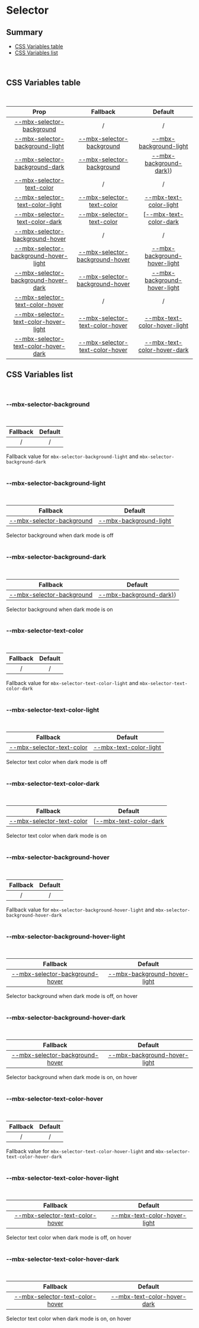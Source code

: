 # Selector

## Summary

- [CSS Variables table](#css-variables-table)
- [CSS Variables list](#css-variables-list)

<br>

## CSS Variables table

<br>

| <div style='text-align:center;margin:auto;'>Prop</div>                                                                            | <div style='text-align:center;margin:auto;'>Fallback</div>                                                            | <div style='text-align:center;margin:auto;'>Default</div>                                                                               |
| --------------------------------------------------------------------------------------------------------------------------------- | --------------------------------------------------------------------------------------------------------------------- | --------------------------------------------------------------------------------------------------------------------------------------- |
| <div style='text-align:center;margin:auto;'>[--mbx-selector-background](#--mbx-selector-background)</div>                         | <div style='text-align:center;margin:auto;'>/</div>                                                                   | <div style='text-align:center;margin:auto;'>/</div>                                                                                     |
| <div style='text-align:center;margin:auto;'>[--mbx-selector-background-light](#--mbx-selector-background-light)</div>             | <div style='text-align:center;margin:auto;'>[--mbx-selector-background](#--mbx-selector-background)</div>             | <div style='text-align:center;margin:auto;'>[--mbx-background-light](../../global/css-vars.md#--mbx-background-light)</div>             |
| <div style='text-align:center;margin:auto;'>[--mbx-selector-background-dark](#--mbx-selector-background-dark)</div>               | <div style='text-align:center;margin:auto;'>[--mbx-selector-background](#--mbx-selector-background)</div>             | <div style='text-align:center;margin:auto;'>[--mbx-background-dark)](../../global/css-vars.md#--mbx-background-dark))</div>             |
| <div style='text-align:center;margin:auto;'>[--mbx-selector-text-color](#--mbx-selector-text-color)</div>                         | <div style='text-align:center;margin:auto;'>/</div>                                                                   | <div style='text-align:center;margin:auto;'>/</div>                                                                                     |
| <div style='text-align:center;margin:auto;'>[--mbx-selector-text-color-light](#--mbx-selector-text-color-light)</div>             | <div style='text-align:center;margin:auto;'>[--mbx-selector-text-color](#--mbx-selector-text-color)</div>             | <div style='text-align:center;margin:auto;'>[--mbx-text-color-light](../../global/css-vars.md#--mbx-text-color-light)</div>             |
| <div style='text-align:center;margin:auto;'>[--mbx-selector-text-color-dark](#--mbx-selector-text-color-dark)</div>               | <div style='text-align:center;margin:auto;'>[--mbx-selector-text-color](#--mbx-selector-text-color)</div>             | <div style='text-align:center;margin:auto;'>[[--mbx-text-color-dark](../../global/css-vars.md#[--mbx-text-color-dark)</div>             |
| <div style='text-align:center;margin:auto;'>[--mbx-selector-background-hover](#--mbx-selector-background-hover)</div>             | <div style='text-align:center;margin:auto;'>/</div>                                                                   | <div style='text-align:center;margin:auto;'>/</div>                                                                                     |
| <div style='text-align:center;margin:auto;'>[--mbx-selector-background-hover-light](#--mbx-selector-background-hover-light)</div> | <div style='text-align:center;margin:auto;'>[--mbx-selector-background-hover](#--mbx-selector-background-hover)</div> | <div style='text-align:center;margin:auto;'>[--mbx-background-hover-light](../../global/css-vars.md#--mbx-background-hover-light)</div> |
| <div style='text-align:center;margin:auto;'>[--mbx-selector-background-hover-dark](#--mbx-selector-background-hover-dark)</div>   | <div style='text-align:center;margin:auto;'>[--mbx-selector-background-hover](#--mbx-selector-background-hover)</div> | <div style='text-align:center;margin:auto;'>[--mbx-background-hover-light](../../global/css-vars.md#--mbx-background-hover-light)</div> |
| <div style='text-align:center;margin:auto;'>[--mbx-selector-text-color-hover](#--mbx-selector-text-color-hover)</div>             | <div style='text-align:center;margin:auto;'>/</div>                                                                   | <div style='text-align:center;margin:auto;'>/</div>                                                                                     |
| <div style='text-align:center;margin:auto;'>[--mbx-selector-text-color-hover-light](#--mbx-selector-text-color-hover-light)</div> | <div style='text-align:center;margin:auto;'>[--mbx-selector-text-color-hover](#--mbx-selector-text-color-hover)</div> | <div style='text-align:center;margin:auto;'>[--mbx-text-color-hover-light](../../global/css-vars.md#--mbx-text-color-hover-light)</div> |
| <div style='text-align:center;margin:auto;'>[--mbx-selector-text-color-hover-dark](#--mbx-selector-text-color-hover-dark)</div>   | <div style='text-align:center;margin:auto;'>[--mbx-selector-text-color-hover](#--mbx-selector-text-color-hover)</div> | <div style='text-align:center;margin:auto;'>[--mbx-text-color-hover-dark](../../global/css-vars.md#--mbx-text-color-hover-dark)</div>   |

## CSS Variables list

<br>

### --mbx-selector-background

<br>

| <div style='text-align:center;margin:auto;'>Fallback</div> | <div style='text-align:center;margin:auto;'>Default</div> |
| ---------------------------------------------------------- | --------------------------------------------------------- |
| <div style='text-align:center;margin:auto;'>/</div>        | <div style='text-align:center;margin:auto;'>/</div>       |

Fallback value for `mbx-selector-background-light` and `mbx-selector-background-dark`<br><br>

### --mbx-selector-background-light

<br>

| <div style='text-align:center;margin:auto;'>Fallback</div>                                                | <div style='text-align:center;margin:auto;'>Default</div>                                                                   |
| --------------------------------------------------------------------------------------------------------- | --------------------------------------------------------------------------------------------------------------------------- |
| <div style='text-align:center;margin:auto;'>[--mbx-selector-background](#--mbx-selector-background)</div> | <div style='text-align:center;margin:auto;'>[--mbx-background-light](../../global/css-vars.md#--mbx-background-light)</div> |

Selector background when dark mode is off<br><br>

### --mbx-selector-background-dark

<br>

| <div style='text-align:center;margin:auto;'>Fallback</div>                                                | <div style='text-align:center;margin:auto;'>Default</div>                                                                   |
| --------------------------------------------------------------------------------------------------------- | --------------------------------------------------------------------------------------------------------------------------- |
| <div style='text-align:center;margin:auto;'>[--mbx-selector-background](#--mbx-selector-background)</div> | <div style='text-align:center;margin:auto;'>[--mbx-background-dark)](../../global/css-vars.md#--mbx-background-dark))</div> |

Selector background when dark mode is on<br><br>

### --mbx-selector-text-color

<br>

| <div style='text-align:center;margin:auto;'>Fallback</div> | <div style='text-align:center;margin:auto;'>Default</div> |
| ---------------------------------------------------------- | --------------------------------------------------------- |
| <div style='text-align:center;margin:auto;'>/</div>        | <div style='text-align:center;margin:auto;'>/</div>       |

Fallback value for `mbx-selector-text-color-light` and `mbx-selector-text-color-dark`<br><br>

### --mbx-selector-text-color-light

<br>

| <div style='text-align:center;margin:auto;'>Fallback</div>                                                | <div style='text-align:center;margin:auto;'>Default</div>                                                                   |
| --------------------------------------------------------------------------------------------------------- | --------------------------------------------------------------------------------------------------------------------------- |
| <div style='text-align:center;margin:auto;'>[--mbx-selector-text-color](#--mbx-selector-text-color)</div> | <div style='text-align:center;margin:auto;'>[--mbx-text-color-light](../../global/css-vars.md#--mbx-text-color-light)</div> |

Selector text color when dark mode is off<br><br>

### --mbx-selector-text-color-dark

<br>

| <div style='text-align:center;margin:auto;'>Fallback</div>                                                | <div style='text-align:center;margin:auto;'>Default</div>                                                                   |
| --------------------------------------------------------------------------------------------------------- | --------------------------------------------------------------------------------------------------------------------------- |
| <div style='text-align:center;margin:auto;'>[--mbx-selector-text-color](#--mbx-selector-text-color)</div> | <div style='text-align:center;margin:auto;'>[[--mbx-text-color-dark](../../global/css-vars.md#[--mbx-text-color-dark)</div> |

Selector text color when dark mode is on<br><br>

### --mbx-selector-background-hover

<br>

| <div style='text-align:center;margin:auto;'>Fallback</div> | <div style='text-align:center;margin:auto;'>Default</div> |
| ---------------------------------------------------------- | --------------------------------------------------------- |
| <div style='text-align:center;margin:auto;'>/</div>        | <div style='text-align:center;margin:auto;'>/</div>       |

Fallback value for `mbx-selector-background-hover-light` and `mbx-selector-background-hover-dark`<br><br>

### --mbx-selector-background-hover-light

<br>

| <div style='text-align:center;margin:auto;'>Fallback</div>                                                            | <div style='text-align:center;margin:auto;'>Default</div>                                                                               |
| --------------------------------------------------------------------------------------------------------------------- | --------------------------------------------------------------------------------------------------------------------------------------- |
| <div style='text-align:center;margin:auto;'>[--mbx-selector-background-hover](#--mbx-selector-background-hover)</div> | <div style='text-align:center;margin:auto;'>[--mbx-background-hover-light](../../global/css-vars.md#--mbx-background-hover-light)</div> |

Selector background when dark mode is off, on hover<br><br>

### --mbx-selector-background-hover-dark

<br>

| <div style='text-align:center;margin:auto;'>Fallback</div>                                                            | <div style='text-align:center;margin:auto;'>Default</div>                                                                               |
| --------------------------------------------------------------------------------------------------------------------- | --------------------------------------------------------------------------------------------------------------------------------------- |
| <div style='text-align:center;margin:auto;'>[--mbx-selector-background-hover](#--mbx-selector-background-hover)</div> | <div style='text-align:center;margin:auto;'>[--mbx-background-hover-light](../../global/css-vars.md#--mbx-background-hover-light)</div> |

Selector background when dark mode is on, on hover<br><br>

### --mbx-selector-text-color-hover

<br>

| <div style='text-align:center;margin:auto;'>Fallback</div> | <div style='text-align:center;margin:auto;'>Default</div> |
| ---------------------------------------------------------- | --------------------------------------------------------- |
| <div style='text-align:center;margin:auto;'>/</div>        | <div style='text-align:center;margin:auto;'>/</div>       |

Fallback value for `mbx-selector-text-color-hover-light` and `mbx-selector-text-color-hover-dark`<br><br>

### --mbx-selector-text-color-hover-light

<br>

| <div style='text-align:center;margin:auto;'>Fallback</div>                                                            | <div style='text-align:center;margin:auto;'>Default</div>                                                                               |
| --------------------------------------------------------------------------------------------------------------------- | --------------------------------------------------------------------------------------------------------------------------------------- |
| <div style='text-align:center;margin:auto;'>[--mbx-selector-text-color-hover](#--mbx-selector-text-color-hover)</div> | <div style='text-align:center;margin:auto;'>[--mbx-text-color-hover-light](../../global/css-vars.md#--mbx-text-color-hover-light)</div> |

Selector text color when dark mode is off, on hover<br><br>

### --mbx-selector-text-color-hover-dark

<br>

| <div style='text-align:center;margin:auto;'>Fallback</div>                                                            | <div style='text-align:center;margin:auto;'>Default</div>                                                                             |
| --------------------------------------------------------------------------------------------------------------------- | ------------------------------------------------------------------------------------------------------------------------------------- |
| <div style='text-align:center;margin:auto;'>[--mbx-selector-text-color-hover](#--mbx-selector-text-color-hover)</div> | <div style='text-align:center;margin:auto;'>[--mbx-text-color-hover-dark](../../global/css-vars.md#--mbx-text-color-hover-dark)</div> |

Selector text color when dark mode is on, on hover<br><br>
